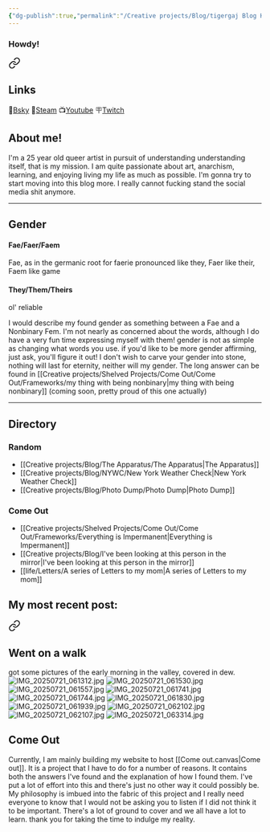 ```yaml
---
{"dg-publish":true,"permalink":"/Creative projects/Blog/tigergaj Blog Homepage/","tags":["blog","gardenEntry"]}
---
```


### Howdy!

<div class="transclusion internal-embed is-loaded"><a class="markdown-embed-link" href="/Creative projects/Blog/Lewa's Bio/" aria-label="Open link"><svg xmlns="http://www.w3.org/2000/svg" width="24" height="24" viewBox="0 0 24 24" fill="none" stroke="currentColor" stroke-width="2" stroke-linecap="round" stroke-linejoin="round" class="svg-icon lucide-link"><path d="M10 13a5 5 0 0 0 7.54.54l3-3a5 5 0 0 0-7.07-7.07l-1.72 1.71"></path><path d="M14 11a5 5 0 0 0-7.54-.54l-3 3a5 5 0 0 0 7.07 7.07l1.71-1.71"></path></svg></a><div class="markdown-embed">





## Links
🦋[Bsky](https://bsky.app/profile/tigergaj.bsky.social)
🦾[Steam](https://steamcommunity.com/id/tigergaj/)
📺[Youtube](https://www.youtube.com/channel/UC9a-QAIyeL_D0g_zOV_f5Xg)
🪧[Twitch](http://twitch.tv/tigergaj)
## About me!
I'm a 25 year old queer artist in pursuit of understanding understanding itself, that is my mission. I am quite passionate about art, anarchism, learning, and enjoying living my life as much as possible. I'm gonna try to start moving into this blog more. I really cannot fucking stand the social media shit anymore.

---
## Gender
#### Fae/Faer/Faem
Fae, as in the germanic root for faerie pronounced like they, Faer like their, Faem like game
#### They/Them/Theirs
ol' reliable


I would describe my found gender as something between a Fae and a Nonbinary Fem. I'm not nearly as concerned about the words, although I do have a very fun time expressing myself with them! gender is not as simple as changing what words you use. if you'd like to be more gender affirming, just ask, you'll figure it out! I don't wish to carve your gender into stone, nothing will last for eternity, neither will my gender. The long answer can be found in [[Creative projects/Shelved Projects/Come Out/Come Out/Frameworks/my thing with being nonbinary\|my thing with being nonbinary]] (coming soon, pretty proud of this one actually)

---



</div></div>

## Directory
### Random
- [[Creative projects/Blog/The Apparatus/The Apparatus\|The Apparatus]]
- [[Creative projects/Blog/NYWC/New York Weather Check\|New York Weather Check]]
- [[Creative projects/Blog/Photo Dump/Photo Dump\|Photo Dump]]
### Come Out
- [[Creative projects/Shelved Projects/Come Out/Come Out/Frameworks/Everything is Impermanent\|Everything is Impermanent]]
- [[Creative projects/Blog/I've been looking at this person in the mirror\|I've been looking at this person in the mirror]]
- [[life/Letters/A series of Letters to my mom\|A series of Letters to my mom]]
## My most recent post:

<div class="transclusion internal-embed is-loaded"><a class="markdown-embed-link" href="/Creative projects/Blog/Photo Dump/Photo Dump 2025-07-21/" aria-label="Open link"><svg xmlns="http://www.w3.org/2000/svg" width="24" height="24" viewBox="0 0 24 24" fill="none" stroke="currentColor" stroke-width="2" stroke-linecap="round" stroke-linejoin="round" class="svg-icon lucide-link"><path d="M10 13a5 5 0 0 0 7.54.54l3-3a5 5 0 0 0-7.07-7.07l-1.72 1.71"></path><path d="M14 11a5 5 0 0 0-7.54-.54l-3 3a5 5 0 0 0 7.07 7.07l1.71-1.71"></path></svg></a><div class="markdown-embed">




## Went on a walk
got some pictures of the early morning in the valley, covered in dew. 
![IMG_20250721_061312.jpg](/img/user/IMG_20250721_061312.jpg)
![IMG_20250721_061530.jpg](/img/user/IMG_20250721_061530.jpg)
![IMG_20250721_061557.jpg](/img/user/IMG_20250721_061557.jpg)
![IMG_20250721_061741.jpg](/img/user/IMG_20250721_061741.jpg)
![IMG_20250721_061744.jpg](/img/user/IMG_20250721_061744.jpg)
![IMG_20250721_061830.jpg](/img/user/IMG_20250721_061830.jpg)
![IMG_20250721_061939.jpg](/img/user/IMG_20250721_061939.jpg)
![IMG_20250721_062102.jpg](/img/user/IMG_20250721_062102.jpg)
![IMG_20250721_062107.jpg](/img/user/IMG_20250721_062107.jpg)
![IMG_20250721_063314.jpg](/img/user/IMG_20250721_063314.jpg)


</div></div>

## Come Out
Currently, I am mainly building my website to host [[Come out.canvas|Come out]]. It is a project that I have to do for a number of reasons. It contains both the answers I've found and the explanation of how I found them. I've put a lot of effort into this and there's just no other way it could possibly be. My philosophy is imbued into the fabric of this project and I really need everyone to know that I would not be asking you to listen if I did not think it to be important. There's a lot of ground to cover and we all have a lot to learn. thank you for taking the time to indulge my reality. 